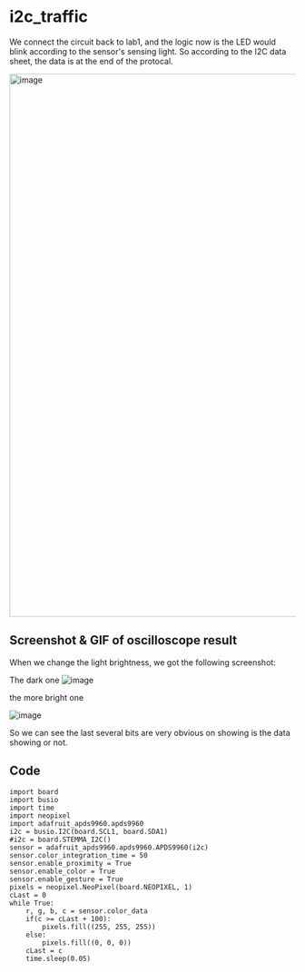 # i2c_traffic
We connect the circuit back to lab1, and the logic now is the LED would blink according to the sensor's sensing light. 
So according to the I2C data sheet, the data is at the end of the protocal. 

<img width="957" alt="image" src="https://user-images.githubusercontent.com/58932929/200008448-50b91f96-16cd-4794-b553-9999c0ae02cc.png">

## Screenshot & GIF of oscilloscope result
When we change the light brightness, we got the following screenshot:

The dark one
![image](https://user-images.githubusercontent.com/58932929/200009237-5c28613a-5884-461e-acc0-b605a3142833.png)

the more bright one

![image](https://github.com/ChiYuan9/ESE5190-Lab2B/blob/main/lab/part5/Bright.jpeg)

So we can see the last several bits are very obvious on showing is the data showing or not. 

## Code
    
    import board
    import busio
    import time
    import neopixel
    import adafruit_apds9960.apds9960
    i2c = busio.I2C(board.SCL1, board.SDA1)
    #i2c = board.STEMMA_I2C()
    sensor = adafruit_apds9960.apds9960.APDS9960(i2c)
    sensor.color_integration_time = 50
    sensor.enable_proximity = True
    sensor.enable_color = True
    sensor.enable_gesture = True
    pixels = neopixel.NeoPixel(board.NEOPIXEL, 1)
    cLast = 0
    while True:
        r, g, b, c = sensor.color_data
        if(c >= cLast + 100):
            pixels.fill((255, 255, 255))
        else:
            pixels.fill((0, 0, 0))
        cLast = c
        time.sleep(0.05)


